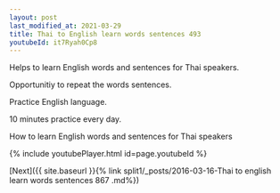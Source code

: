 ```yaml
---
layout: post
last_modified_at: 2021-03-29
title: Thai to English learn words sentences 493 
youtubeId: it7Ryah0Cp8
---
```

 
 
Helps to learn English words and sentences for Thai speakers.

Opportunitiy to repeat the words sentences. 

Practice English language. 
 
10 minutes practice every day. 
 
How to learn English words and sentences for Thai speakers 
 
{% include youtubePlayer.html id=page.youtubeId %}
 
 
[Next]({{ site.baseurl }}{% link  split1/_posts/2016-03-16-Thai to english learn words sentences 867 .md%})
 
